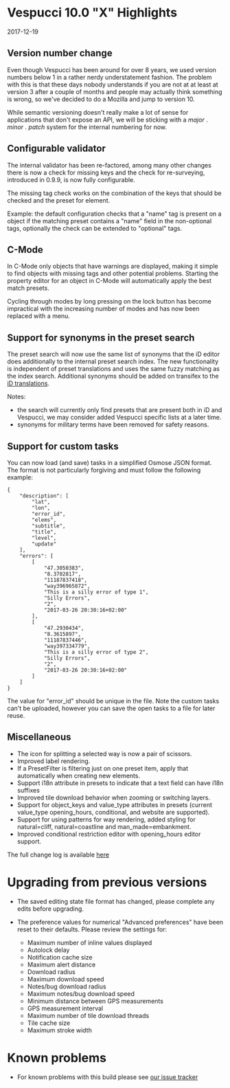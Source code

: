 # Vespucci 10.0 "X" Highlights
 
2017-12-19

## Version number change

Even though Vespucci has been around  for over 8 years, we used version numbers below 1 in a rather nerdy understatement fashion. The problem with this is that these days nobody understands if you are not at at least at version 3 after a couple of months and people may actually think something is wrong, so we've decided to do a Mozilla and jump to version 10. 

While semantic versioning doesn't really make a lot of sense for applications that don't expose an API, we will be sticking with a _major_ . _minor_ . _patch_ system for the internal numbering for now.

## Configurable validator
 
The internal validator has been re-factored, among many other changes there is now a check for missing keys and the check for re-surveying, introduced in 0.9.9, is now fully configurable.

The missing tag check works on the combination of the keys that should be checked and the preset for element.

Example: the default configuration checks that a "name" tag is present on a object if the matching preset contains a "name" field in the non-optional tags, optionally the check can be extended to "optional" tags.

## C-Mode

In C-Mode only objects that have warnings are displayed, making it simple to find objects with missing tags and other potential problems. Starting the property editor for an object in C-Mode will automatically apply the best match presets.

Cycling through modes by long pressing on the lock button has become impractical with the increasing number of modes and has now been replaced with a menu.

## Support for synonyms in the preset search

The preset search will now use the same list of synonyms that the iD editor does additionally to the internal preset search index. The new functionality is independent of preset translations and uses the same fuzzy matching as the index search. Additional synonyms should be added on transifex to the [iD translations](https://www.transifex.com/openstreetmap/id-editor/presets/).

Notes:

* the search will currently only find presets that are present both in iD and Vespucci, we may consider added Vespucci specific lists at a later time.
* synonyms for military terms have been removed for safety reasons.

## Support for custom tasks

You can now load (and save) tasks in a simplified Osmose JSON format. The format is not particularly forgiving and must follow the following example:
 
	{
		"description": [
			"lat",
			"lon",
			"error_id",
			"elems",
			"subtitle",
			"title",
			"level",
			"update"
		],
		"errors": [
			[
				"47.3050383",
				"8.3702817",
				"11187837418",
				"way396965872",
				"This is a silly error of type 1",
				"Silly Errors",
				"2",
				"2017-03-26 20:30:16+02:00"
			],
			[
				"47.2930434",
				"8.3615897",
				"11187837446",
				"way397334779",
				"This is a silly error of type 2",
				"Silly Errors",
				"2",
				"2017-03-26 20:30:16+02:00"
			]
		]
	}
	
The value for "error_id" should be unique in the file. Note the custom tasks can't be uploaded, however you can save the open tasks to a file for later reuse.


## Miscellaneous 

* The icon for splitting a selected way is now a pair of scissors.
* Improved label rendering.
* If a PresetFilter is filtering just on one preset item, apply that automatically when creating new elements.
* Support i18n attribute in presets to indicate that a text field can have i18n suffixes
* Improved tile download behavior when zooming or switching layers.
* Support for object_keys and value_type attributes in presets (current value_type opening_hours, conditional, and website are supported).
* Support for using patterns for way rendering, added styling for natural=cliff, natural=coastline and man_made=embankment.
* Improved conditional restriction editor with opening_hours editor support.

The full change log is available [here](https://github.com/MarcusWolschon/osmeditor4android/commits/master)

# Upgrading from previous versions

* The saved editing state file format has changed, please complete any edits before upgrading.
* The preference values for numerical "Advanced preferences" have been reset to their defaults. Please review the settings for:

   * Maximum number of inline values displayed
   * Autolock delay
   * Notification cache size
   * Maximum alert distance
   * Download radius
   * Maximum download speed
   * Notes/bug download radius
   * Maximum notes/bug download speed
   * Minimum distance between GPS measurements
   * GPS measurement interval
   * Maximum number of tile download threads
   * Tile cache size
   * Maximum stroke width

# Known problems

* For known problems with this build please see [our issue tracker](https://github.com/MarcusWolschon/osmeditor4android/issues)

